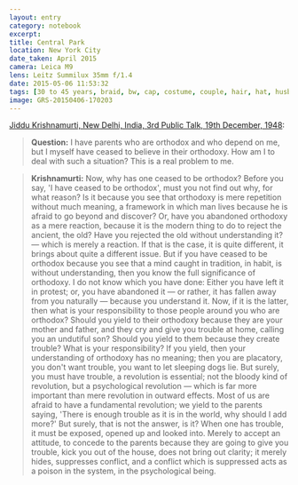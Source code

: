 ```yaml
--- 
layout: entry
category: notebook
excerpt:
title: Central Park
location: New York City
date_taken: April 2015
camera: Leica M9
lens: Leitz Summilux 35mm f/1.4
date: 2015-05-06 11:53:32
tags: [30 to 45 years, braid, bw, cap, costume, couple, hair, hat, husband, man, old, orthodox, tradition, traditional, wife, woman]
image: GRS-20150406-170203
---
```

[Jiddu Krishnamurti, New Delhi, India, 3rd Public Talk, 19th December, 1948](http://www.katinkahesselink.net/kr/k_psy2.html):

> **Question:** I have parents who are orthodox and who depend on me, but I myself have ceased to believe in their orthodoxy. How am I to deal with such a situation? This is a real problem to me.

> **Krishnamurti:** Now, why has one ceased to be orthodox? Before you say, 'I have ceased to be orthodox', must you not find out why, for what reason? Is it because you see that orthodoxy is mere repetition without much meaning, a framework in which man lives because he is afraid to go beyond and discover? Or, have you abandoned orthodoxy as a mere reaction, because it is the modern thing to do to reject the ancient, the old? Have you rejected the old without understanding it? — which is merely a reaction. If that is the case, it is quite different, it brings about quite a different issue. But if you have ceased to be orthodox because you see that a mind caught in tradition, in habit, is without understanding, then you know the full significance of orthodoxy. I do not know which you have done: Either you have left it in protest; or, you have abandoned it — or rather, it has fallen away from you naturally — because you understand it. Now, if it is the latter, then what is your responsibility to those people around you who are orthodox? Should you yield to their orthodoxy because they are your mother and father, and they cry and give you trouble at home, calling you an undutiful son? Should you yield to them because they create trouble? What is your responsibility? If you yield, then your understanding of orthodoxy has no meaning; then you are placatory, you don't want trouble, you want to let sleeping dogs lie. But surely, you must have trouble, a revolution is essential; not the bloody kind of revolution, but a psychological revolution — which is far more important than mere revolution in outward effects. Most of us are afraid to have a fundamental revolution; we yield to the parents saying, 'There is enough trouble as it is in the world, why should I add more?' But surely, that is not the answer, is it? When one has trouble, it must be exposed, opened up and looked into. Merely to accept an attitude, to concede to the parents because they are going to give you trouble, kick you out of the house, does not bring out clarity; it merely hides, suppresses conflict, and a conflict which is suppressed acts as a poison in the system, in the psychological being.